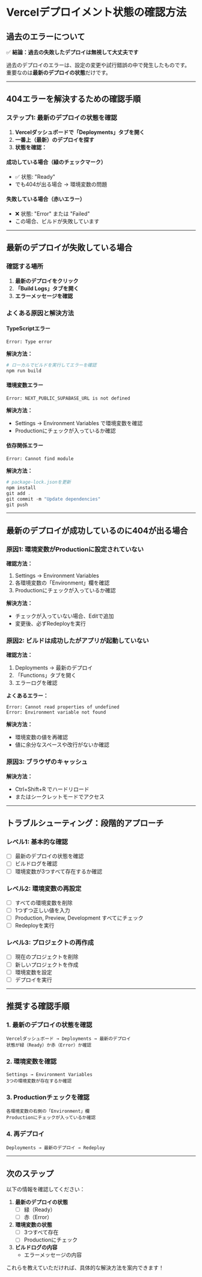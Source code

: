 # Vercelデプロイメント状態の確認方法

## 過去のエラーについて

✅ **結論：過去の失敗したデプロイは無視して大丈夫です**

過去のデプロイのエラーは、設定の変更や試行錯誤の中で発生したものです。
重要なのは**最新のデプロイの状態**だけです。

---

## 404エラーを解決するための確認手順

### ステップ1: 最新のデプロイの状態を確認

1. **Vercelダッシュボードで「Deployments」タブを開く**
2. **一番上（最新）のデプロイを探す**
3. **状態を確認：**

#### 成功している場合（緑のチェックマーク）
- ✅ 状態: "Ready"
- でも404が出る場合 → 環境変数の問題

#### 失敗している場合（赤いエラー）
- ❌ 状態: "Error" または "Failed"
- この場合、ビルドが失敗しています

---

## 最新のデプロイが失敗している場合

### 確認する場所

1. **最新のデプロイをクリック**
2. **「Build Logs」タブを開く**
3. **エラーメッセージを確認**

### よくある原因と解決方法

#### TypeScriptエラー
```
Error: Type error
```
**解決方法：**
```powershell
# ローカルでビルドを実行してエラーを確認
npm run build
```

#### 環境変数エラー
```
Error: NEXT_PUBLIC_SUPABASE_URL is not defined
```
**解決方法：**
- Settings → Environment Variables で環境変数を確認
- Productionにチェックが入っているか確認

#### 依存関係エラー
```
Error: Cannot find module
```
**解決方法：**
```powershell
# package-lock.jsonを更新
npm install
git add .
git commit -m "Update dependencies"
git push
```

---

## 最新のデプロイが成功しているのに404が出る場合

### 原因1: 環境変数がProductionに設定されていない

**確認方法：**
1. Settings → Environment Variables
2. 各環境変数の「Environment」欄を確認
3. Productionにチェックが入っているか確認

**解決方法：**
- チェックが入っていない場合、Editで追加
- 変更後、必ずRedeployを実行

### 原因2: ビルドは成功したがアプリが起動していない

**確認方法：**
1. Deployments → 最新のデプロイ
2. 「Functions」タブを開く
3. エラーログを確認

**よくあるエラー：**
```
Error: Cannot read properties of undefined
Error: Environment variable not found
```

**解決方法：**
- 環境変数の値を再確認
- 値に余分なスペースや改行がないか確認

### 原因3: ブラウザのキャッシュ

**解決方法：**
- Ctrl+Shift+R でハードリロード
- またはシークレットモードでアクセス

---

## トラブルシューティング：段階的アプローチ

### レベル1: 基本的な確認
- [ ] 最新のデプロイの状態を確認
- [ ] ビルドログを確認
- [ ] 環境変数が3つすべて存在するか確認

### レベル2: 環境変数の再設定
- [ ] すべての環境変数を削除
- [ ] 1つずつ正しい値を入力
- [ ] Production, Preview, Development すべてにチェック
- [ ] Redeployを実行

### レベル3: プロジェクトの再作成
- [ ] 現在のプロジェクトを削除
- [ ] 新しいプロジェクトを作成
- [ ] 環境変数を設定
- [ ] デプロイを実行

---

## 推奨する確認手順

### 1. 最新のデプロイの状態を確認
```
Vercelダッシュボード → Deployments → 最新のデプロイ
状態が緑（Ready）か赤（Error）か確認
```

### 2. 環境変数を確認
```
Settings → Environment Variables
3つの環境変数が存在するか確認
```

### 3. Productionチェックを確認
```
各環境変数の右側の「Environment」欄
Productionにチェックが入っているか確認
```

### 4. 再デプロイ
```
Deployments → 最新のデプロイ → Redeploy
```

---

## 次のステップ

以下の情報を確認してください：

1. **最新のデプロイの状態**
   - [ ] 緑（Ready）
   - [ ] 赤（Error）

2. **環境変数の状態**
   - [ ] 3つすべて存在
   - [ ] Productionにチェック

3. **ビルドログの内容**
   - エラーメッセージの内容

これらを教えていただければ、具体的な解決方法を案内できます！

